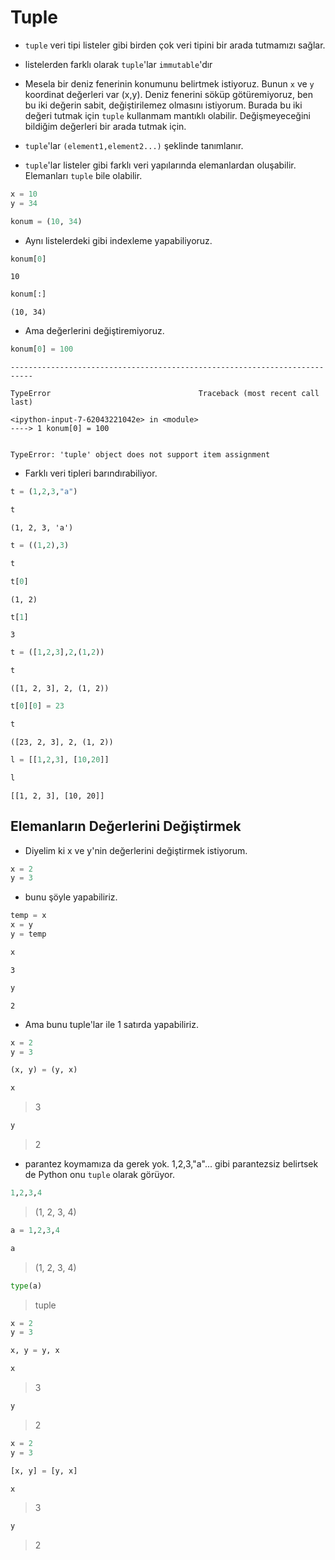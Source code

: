 # Tuple

* `tuple` veri tipi listeler gibi birden çok veri tipini bir arada tutmamızı sağlar.

* listelerden farklı olarak `tuple`'lar `immutable`'dır

* Mesela bir deniz fenerinin konumunu belirtmek istiyoruz. Bunun `x` ve `y` koordinat değerleri var (x,y). Deniz fenerini söküp götüremiyoruz, ben bu iki değerin sabit, değiştirilemez olmasını istiyorum. Burada bu iki değeri tutmak için `tuple` kullanmam mantıklı olabilir. Değişmeyeceğini bildiğim değerleri bir arada tutmak için.

* `tuple`'lar `(element1,element2...)` şeklinde tanımlanır.

* `tuple`'lar listeler gibi farklı veri yapılarında elemanlardan oluşabilir. Elemanları `tuple` bile olabilir.

```python
x = 10
y = 34
```

```python
konum = (10, 34)
```

* Aynı listelerdeki gibi indexleme yapabiliyoruz.

```python
konum[0]
```

    10

```python
konum[:]
```

    (10, 34)

* Ama değerlerini değiştiremiyoruz.

```python
konum[0] = 100
```

    ---------------------------------------------------------------------------
    
    TypeError                                 Traceback (most recent call last)
    
    <ipython-input-7-62043221042e> in <module>
    ----> 1 konum[0] = 100


    TypeError: 'tuple' object does not support item assignment

- Farklı veri tipleri barındırabiliyor.

```python
t = (1,2,3,"a")
```

```python
t
```

    (1, 2, 3, 'a')

```python
t = ((1,2),3)
```

```python
t
```

```python
t[0]
```

    (1, 2)

```python
t[1]
```

    3

```python
t = ([1,2,3],2,(1,2))
```

```python
t
```

    ([1, 2, 3], 2, (1, 2))

```python
t[0][0] = 23
```

```python
t
```

    ([23, 2, 3], 2, (1, 2))

```python
l = [[1,2,3], [10,20]]
```

```python
l
```

    [[1, 2, 3], [10, 20]]

## Elemanların Değerlerini Değiştirmek

- Diyelim ki x ve y'nin değerlerini değiştirmek istiyorum.


```python
x = 2
y = 3
```

- bunu şöyle yapabiliriz.

```python
temp = x
x = y
y = temp
```

```python
x
```

    3

```python
y
```

    2

* Ama bunu tuple'lar ile 1 satırda yapabiliriz.

```python
x = 2
y = 3
```

```python
(x, y) = (y, x)
```

```python
x
```

> 3

```python
y
```

> 2

- parantez koymamıza da gerek yok. 1,2,3,"a"... gibi parantezsiz belirtsek de Python onu `tuple` olarak görüyor.

```python
1,2,3,4
```

> (1, 2, 3, 4)

```python
a = 1,2,3,4
```

```python
a
```

> (1, 2, 3, 4)

```python
type(a)
```

> tuple

```python
x = 2
y = 3
```

```python
x, y = y, x
```

```python
x
```

> 3

```python
y
```

> 2

```python
x = 2
y = 3
```

```python
[x, y] = [y, x]
```

```python
x
```

> 3

```python
y
```

> 2
